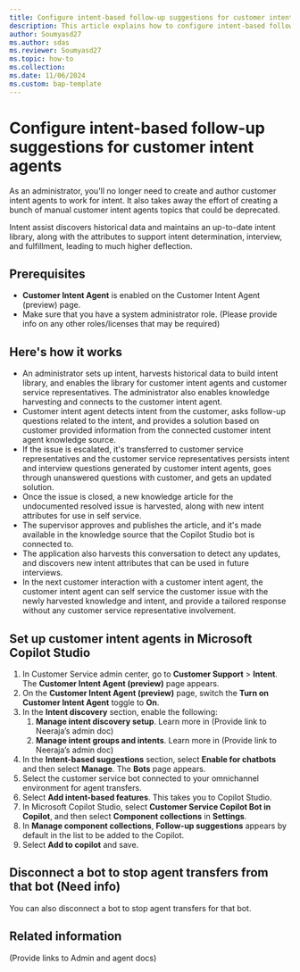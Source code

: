 ```yaml
---
title: Configure intent-based follow-up suggestions for customer intent agents
description: This article explains how to configure intent-based follow-up suggestions for customer intent agents using intent assist to automate and streamline the process.
author: Soumyasd27
ms.author: sdas
ms.reviewer: Soumyasd27
ms.topic: how-to
ms.collection:
ms.date: 11/06/2024
ms.custom: bap-template
---
```



# Configure intent-based follow-up suggestions for customer intent agents

As an administrator, you'll no longer need to create and author customer intent agents to work for intent. It also takes away the effort of creating a bunch of manual customer intent agents topics that could be deprecated.

Intent assist discovers historical data and maintains an up-to-date intent library, along with the attributes to support intent determination, interview, and fulfillment, leading to much higher deflection.

## Prerequisites

- **Customer Intent Agent** is enabled on the Customer Intent Agent (preview) page.
- Make sure that you have a system administrator role. (Please provide info on any other roles/licenses that may be required)

## Here's how it works

- An administrator sets up intent, harvests historical data to build intent library, and enables the library for customer intent agents and customer service representatives. The administrator also enables knowledge harvesting and connects to the customer intent agent.
- Customer intent agent detects intent from the customer, asks follow-up questions related to the intent, and provides a solution based on customer provided information from the connected customer intent agent knowledge source.
- If the issue is escalated, it's transferred to customer service representatives and the customer service representatives persists intent and interview questions generated by customer intent agents, goes through unanswered questions with customer, and gets an updated solution.
- Once the issue is closed, a new knowledge article for the undocumented resolved issue is harvested, along with new intent attributes for use in self service.
- The supervisor approves and publishes the article, and it's made available in the knowledge source that the Copilot Studio bot is connected to.
- The application also harvests this conversation to detect any updates, and discovers new intent attributes that can be used in future interviews.
- In the next customer interaction with a customer intent agent, the customer intent agent can self service the customer issue with the newly harvested knowledge and intent, and provide a tailored response without any customer service representative involvement.

## Set up customer intent agents in Microsoft Copilot Studio

1.	In Customer Service admin center, go to **Customer Support** > **Intent**. The **Customer Intent Agent (preview)** page appears.
1.	On the **Customer Intent Agent (preview)** page, switch the **Turn on Customer Intent Agent** toggle to **On**.
1.	In the **Intent discovery** section, enable the following:
    1.	**Manage intent discovery setup**. Learn more in (Provide link to Neeraja’s admin doc)
    1.	**Manage intent groups and intents**. Learn more in (Provide link to Neeraja’s admin doc)	
1.	In the **Intent-based suggestions** section, select **Enable for chatbots** and then select **Manage**. The **Bots** page appears.
1.	Select the customer service bot connected to your omnichannel environment for agent transfers.
1.	Select **Add intent-based features**. This takes you to Copilot Studio.
1.	In Microsoft Copilot Studio, select **Customer Service Copilot Bot in Copilot**, and then select **Component collections** in **Settings**.
1.	In **Manage component collections**, **Follow-up suggestions** appears by default in the list to be added to the Copilot.
1.	Select **Add to copilot** and save.


## Disconnect a bot to stop agent transfers from that bot (Need info)

You can also disconnect a bot to stop agent transfers for that bot.

## Related information

(Provide links to Admin and agent docs)
